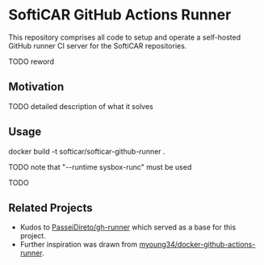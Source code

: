 # SoftiCAR GitHub Actions Runner

This repository comprises all code to setup and operate a self-hosted GitHub runner CI server for the SoftiCAR repositories.

TODO reword

## Motivation

TODO detailed description of what it solves

## Usage

docker build -t softicar/softicar-github-runner .

TODO note that "--runtime sysbox-runc" must be used

TODO

## Related Projects

- Kudos to [PasseiDireto/gh-runner](https://github.com/PasseiDireto/gh-runner) which served as a base for this project.
- Further inspiration was drawn from [myoung34/docker-github-actions-runner](https://github.com/myoung34/docker-github-actions-runner).
